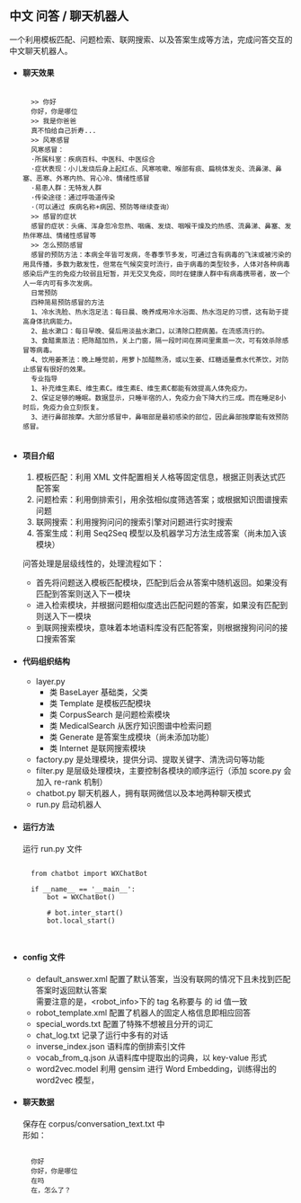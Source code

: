 ## 中文 问答 / 聊天机器人

一个利用模板匹配、问题检索、联网搜索、以及答案生成等方法，完成问答交互的中文聊天机器人。

- #### 聊天效果
    <pre><code>
    >> 你好
    你好，你是哪位
    >> 我是你爸爸
    真不怕给自己折寿...
    >> 风寒感冒
    风寒感冒： 
    ·所属科室：疾病百科、中医科、中医综合 
    ·症状表现：小儿发烧后身上起红点、风寒咳嗽、喉部有痰、扁桃体发炎、流鼻涕、鼻塞、恶寒、外寒内热、背心冷、情绪性感冒 
    ·易患人群：无特发人群 
    ·传染途径：通过呼吸道传染 
    ·（可以通过 疾病名称+病因、预防等继续查询）
    >> 感冒的症状
    感冒的症状：头痛、浑身忽冷忽热、咽痛、发烧、咽喉干燥及灼热感、流鼻涕、鼻塞、发热伴寒战、情绪性感冒等
    >> 怎么预防感冒
    感冒的预防方法：本病全年皆可发病，冬春季节多发，可通过含有病毒的飞沫或被污染的用具传播，多数为散发性，但常在气候突变时流行，由于病毒的类型较多，人体对各种病毒感染后产生的免疫力较弱且短暂，并无交叉免疫，同时在健康人群中有病毒携带者，故一个人一年内可有多次发病。
    日常预防
    四种简易预防感冒的方法
    1、冷水洗脸、热水泡足法：每日晨、晚养成用冷水浴面、热水泡足的习惯，这有助于提高身体抗病能力。
    2、盐水漱口：每日早晚、餐后用淡盐水漱口，以清除口腔病菌。在流感流行的。
    3、食醋熏蒸法：把陈醋加热，关上门窗，隔一段时间在房间里熏蒸一次，可有效杀除感冒等病毒。
    4、饮用姜茶法：晚上睡觉前，用萝卜加醋熬汤，或以生姜、红糖适量煮水代茶饮，对防止感冒有很好的效果。
    专业指导
    1、补充维生素E、维生素C。维生素E、维生素C都能有效提高人体免疫力。
    2、保证足够的睡眠。数据显示，只睡半宿的人，免疫力会下降大约三成。而在睡足8小时后，免疫力会立刻恢复。
    3、进行鼻部按摩。大部分感冒中，鼻咽部是最初感染的部位，因此鼻部按摩能有效预防感冒。
    </code></pre>
    

- #### 项目介绍

    1. 模板匹配：利用 XML 文件配置相关人格等固定信息，根据正则表达式匹配答案
    2. 问题检索：利用倒排索引，用余弦相似度筛选答案；或根据知识图谱搜索问题
    3. 联网搜索：利用搜狗问问的搜索引擎对问题进行实时搜索
    4. 答案生成：利用 Seq2Seq 模型以及机器学习方法生成答案（尚未加入该模块）
    
    问答处理是层级线性的，处理流程如下：
    - 首先将问题送入模板匹配模块，匹配到后会从答案中随机返回。如果没有匹配到答案则送入下一模块
    - 进入检索模块，并根据问题相似度选出匹配问题的答案，如果没有匹配到则送入下一模块
    - 到联网搜索模块，意味着本地语料库没有匹配答案，则根据搜狗问问的接口搜索答案
    

- #### 代码组织结构
    
    - layer.py
        - 类 BaseLayer 基础类，父类
        - 类 Template 是模板匹配模块    
        - 类 CorpusSearch 是问题检索模块
        - 类 MedicalSearch 从医疗知识图谱中检索问题
        - 类 Generate 是答案生成模块（尚未添加功能）
        - 类 Internet 是联网搜索模块
    - factory.py 是处理模块，提供分词、提取关键字、清洗词句等功能
    - filter.py 是层级处理模块，主要控制各模块的顺序运行（添加 score.py 会加入 re-rank 机制）
    - chatbot.py 聊天机器人，拥有联网微信以及本地两种聊天模式
    - run.py 启动机器人


- #### 运行方法
    
    运行 run.py 文件<br>
    <pre><code>
    from chatbot import WXChatBot

    if __name__ == '__main__':
        bot = WXChatBot()
        
        # bot.inter_start()
        bot.local_start()
      
    </code></pre>
   
- #### config 文件

    - default_answer.xml 配置了默认答案，当没有联网的情况下且未找到匹配答案时返回默认答案<br>
    需要注意的是，<robot_info>下的 tag 名称要与 <temp id='name'>的 id 值一致
    - robot_template.xml 配置了机器人的固定人格信息即相应回答
    - special_words.txt 配置了特殊不想被且分开的词汇
    - chat_log.txt 记录了运行中多有的对话
    - inverse_index.json 语料库的倒排索引文件
    - vocab_from_q.json 从语料库中提取出的词典，以 key-value 形式
    - word2vec.model 利用 gensim 进行 Word Embedding，训练得出的 word2vec 模型，

- #### 聊天数据

    保存在 corpus/conversation_text.txt 中<br>
    形如：
    <pre><code>
    你好
    你好，你是哪位
    在吗
    在，怎么了？
    </code></pre>
    
